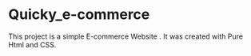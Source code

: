 # Quicky_e-commerce


This project is a simple E-commerce Website . It was created with Pure Html and CSS.
